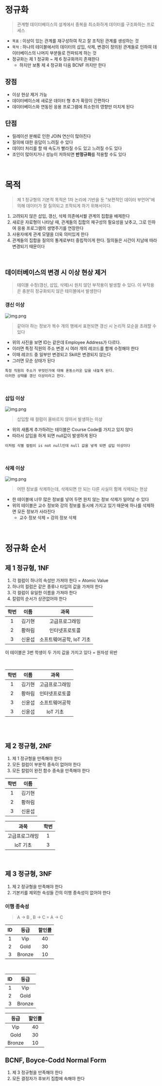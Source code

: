 # 정규화

> 관계형 데이터베이스의 설계에서 중복을 최소화하게 데이터를 구조화하는 프로세스

* `목표` : 이상이 있는 관계를 재구성하여 작고 잘 조직된 관계를 생성하는 것
* `목적` : 하나의 테이블에서의 데이터의 삽입, 삭제, 변경이 정의된 관계들로 인하여 데이터베이스의 나머지 부분들로 전파되게 하는 것
* 정규화는 제 1 정규화 ~ 제 6 정규화까지 존재한다
    * 하지만 보통 제 4 정규화 다음 BCNF 까지만 한다

## 장점

* 이상 현상 제거 가능
* 데이터베이스에 새로운 데이터 형 추가 확장이 간편하다
* 데이터베이스와 연동된 응용 프로그램에 최소한의 영향만 미치게 된다

## 단점

* 릴레이션 분해로 인한 JOIN 연산이 많아진다
* 질의에 대한 응답이 느려질 수 있다
* 데이터 처리를 할 때 속도가 빨라질 수도 있고 느려질 수도 있다
* 조인이 많아지거나 성능이 저하되면 **반정규화**를 적용할 수도 있다

<br>

# 목적

> 제 1 정규형의 기본적 목적은 1차 논리에 기반을 둔 "보편적인 데이터 부언어"에 의해
> 데이터가 잘 질의되고 조작되게 하기 위해서이다.

1. 고려되지 않은 삽입, 갱신, 삭제 의존에서붵 관계의 집합을 배제한다
2. 새로운 자료형이 나타날 때, 관계들의 집합의 재구성의 필요성을 낮추고, 그로 인하여 응용 프로그램의 생명주기를 연장한다
3. 사용자에게 관계 모델을 더욱 의미있게 한다
4. 관계들의 집합을 질의의 통계로부터 중립적이게 한다. 질의들은 시간이 지남에 따라 변경되기 때문이다

<br>

## 데이터베이스의 변경 시 이상 현상 제거

> 테이블 수정(갱신, 삽입, 삭제)시 원치 않던 부작용이 발생할 수 있다.
> 이 부작용은 충분히 정규화되지 않은 테이블에서 발생한다

### 갱신 이상

![img.png](img/갱신이상.png)
> 같아야 하는 정보가 복수 개의 행에서 표현되면 갱신 시 논리적 모순을 초래할 수 있다

* 위의 사진을 보면 ID는 같은데 Employee Address가 다르다.
* 이러면 특정 직원의 주소 변경 시 여러 개의 레코드를 함께 수정해야 한다
* 이때 레코드 중 일부만 변경되고 Skill은 변경되지 않는다
* 그러면 모순 상태가 된다

```
특정 직원의 주소가 무엇인가에 대해 혼동스러운 답을 내놓게 된다.
이러한 상태를 갱신 이상이라고 한다.
```

<br>

### 삽입 이상

![img.png](img/삽입이상.png)
> 삽입할 때 컬럼이 올바르지 않아서 발생하는 이상

* 위의 새롭게 추가하려는 테이블은 Course Code를 가지고 있지 않다
* 따라서 삽입을 하게 되면 null값이 발생하게 된다

```
이처럼 식별 컬럼이 is not null인데 null 값을 넣게 되면 삽입 이상이다
```

<br>

### 삭제 이상

![img.png](img/삭제%20이상.png)
> 어떤 정보를 삭제하는데, 삭제되면 안 되는 다른 사실이 함께 삭제되는 현상

* 한 테이블에 너무 많은 정보를 넣어 두면 원치 않는 정보 삭제가 일어날 수 있다
* 위의 테이블은 교수 정보와 강의 정보를 동시에 가지고 있기 때문에 하나를 삭제하면 모든 정보가 사라진다
    * 교수 정보 삭제 = 강의 정보 삭제

<br>

# 정규화 순서

## 제 1 정규형, 1NF

1. 각 컬럼이 하나의 속성만 가져야 한다 = Atomic Value
2. 하나의 컬럼은 같은 종류나 타입의 값을 가져야 한다
3. 각 컬럼이 유일한 이름을 가져야 한다
4. 칼럼의 순서가 상관없어야 한다

| 학번  | 이름  |       과목        |
|:---:|:---:|:---------------:|
|  1  | 김기현 |     고급프로그래밍     |
|  2  | 황하림 |     인터넷프로토콜     |
|  3  | 신윤섭 | 소프트웨어공학, IoT 기초 |

이 테이블은 3번 학생이 두 가지 값을 가지고 있다 = 원자성 위반

<br>

| 학번 | 이름  | 과목 |
|:---:|:---:|:---------------:|
| 1 | 김기현 | 고급프로그래밍 |
| 2 | 황하림 | 인터넷프로토콜 |
| 3 | 신윤섭 | 소프트웨어공학 |
| 3 | 신윤섭 | IoT 기초 |

<br>
<br>

## 제 2 정규형, 2NF

1. 제 1 정규형을 만족해야 한다
2. 모든 컬럼이 부분적 종속이 없어야 한다
1. 모든 칼럼이 완전 함수 종속을 만족해야 한다

| 학번  | 이름  |
|:---:|:---:|
|  1  | 김기현 |
|  2  | 황하림 | 
|  3  | 신윤섭 | 

|   과목    | 학번  |
|:-------:|:---:|
| 고급프로그래밍 |  1  |
| IoT 기초  |  3  |

<br>

## 제 3 정규형, 3NF

1. 제 2 정규형을 만족해야 한다
2. 기본키를 제외한 속성들 간의 이행 종속성이 없어야 한다

### 이행 종속성

> A -> B , B -> C = A -> C

| ID  |   등급   | 할인률 |
|:---:|:------:|:---:|
|  1  |  Vip   | 40  |
|  2  |  Gold  | 30  |
|  3  | Bronze | 10  |

<br>

| ID  |   등급   |
|:---:|:------:|
|  1  |  Vip   |
|  2  |  Gold  | 
|  3  | Bronze | 

|   등급   | 할인률 |
|:------:|:---:|
|  Vip   | 40  |
|  Gold  | 30  |
| Bronze | 10  |

## BCNF, Boyce-Codd Normal Form
1. 제 3 정규형을 만족해야 한다
2. 모든 결정자가 후보키 집합에 속해야 한다

